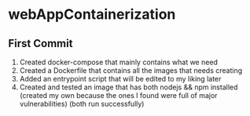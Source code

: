 # webAppContainerization

## First Commit
1. Created docker-compose that mainly contains what we need
2. Created a Dockerfile that contains all the images that needs creating
3. Added an entrypoint script that will be edited to my liking later
4. Created and tested an image that has both nodejs && npm installed (created my own because the ones I found were full of major vulnerabilities) (both run successfully)
